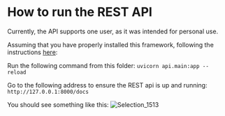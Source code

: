 # How to run the REST API

Currently, the API supports one user, as it was intended for personal use.

Assuming that you have properly installed this framework, following the instructions [here](../../README.md):

Run the following command from this folder: `uvicorn api.main:app --reload`

Go to the following address to ensure the REST api is up and running: `http://127.0.0.1:8000/docs`

You should see something like this:
![Selection_1513](https://github.com/doruirimescu/python-trading/assets/7363000/8cfa9bb8-6197-4307-9cf9-0cc93ceb0d55)
